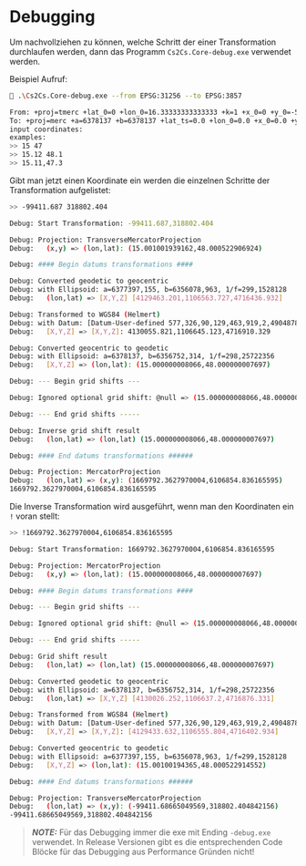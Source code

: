 # Debugging

Um nachvollziehen zu können, welche Schritt der einer Transformation durchlaufen werden, dann das
Programm ``Cs2Cs.Core-debug.exe`` verwendet werden.

Beispiel Aufruf:

```bash
 .\Cs2Cs.Core-debug.exe --from EPSG:31256 --to EPSG:3857

From: +proj=tmerc +lat_0=0 +lon_0=16.33333333333333 +k=1 +x_0=0 +y_0=-5000000 +ellps=bessel +towgs84=577.326,90.129,463.919,5.137,1.474,5.297,2.4232 +units=m +no_defs
To: +proj=merc +a=6378137 +b=6378137 +lat_ts=0.0 +lon_0=0.0 +x_0=0.0 +y_0=0 +k=1.0 +units=m +nadgrids=@null +wktext +no_defs
input coordinates:
examples:
>> 15 47
>> 15.12 48.1
>> 15.11,47.3
```

Gibt man jetzt einen Koordinate ein werden die einzelnen Schritte der Transformation aufgelistet:

```bash
>> -99411.687 318802.404

Debug: Start Transformation: -99411.687,318802.404

Debug: Projection: TransverseMercatorProjection
Debug:   (x,y) => (lon,lat): (15.001001939162,48.000522906924)

Debug: #### Begin datums transformations ####

Debug: Converted geodetic to geocentric
Debug: with Ellipsoid: a=6377397,155, b=6356078,963, 1/f=299,1528128
Debug:   (lon,lat) => [X,Y,Z] [4129463.201,1106563.727,4716436.932]

Debug: Transformed to WGS84 (Helmert)
Debug: with Datum: [Datum-User-defined 577,326,90,129,463,919,2,490487879859686E-05,7,14615365955456E-06,2,568058068837212E-05,1,0000024232]
Debug:   [X,Y,Z] => [X,Y,Z]: 4130055.821,1106645.123,4716910.329

Debug: Converted geocentric to geodetic
Debug: with Ellipsoid: a=6378137, b=6356752,314, 1/f=298,25722356
Debug:   [X,Y,Z] => (lon,lat): (15.000000008066,48.000000007697)

Debug: --- Begin grid shifts ---

Debug: Ignored optional grid shift: @null => (15.000000008066,48.000000007697)

Debug: --- End grid shifts -----

Debug: Inverse grid shift result
Debug:   (lon,lat) => (lon,lat) (15.000000008066,48.000000007697)

Debug: #### End datums transformations ######

Debug: Projection: MercatorProjection
Debug:   (lon,lat) => (x,y): (1669792.3627970004,6106854.836165595)
1669792.3627970004,6106854.836165595
```

Die Inverse Transformation wird ausgeführt, wenn man den Koordinaten ein ``!`` voran stellt:

```bash
>> !1669792.3627970004,6106854.836165595

Debug: Start Transformation: 1669792.3627970004,6106854.836165595

Debug: Projection: MercatorProjection
Debug:   (x,y) => (lon,lat): (15.000000008066,48.000000007697)

Debug: #### Begin datums transformations ####

Debug: --- Begin grid shifts ---

Debug: Ignored optional grid shift: @null => (15.000000008066,48.000000007697)

Debug: --- End grid shifts -----

Debug: Grid shift result
Debug:   (lon,lat) => (lon,lat) (15.000000008066,48.000000007697)

Debug: Converted geodetic to geocentric
Debug: with Ellipsoid: a=6378137, b=6356752,314, 1/f=298,25722356
Debug:   (lon,lat) => [X,Y,Z] [4130026.252,1106637.2,4716876.331]

Debug: Transformed from WGS84 (Helmert)
Debug: with Datum: [Datum-User-defined 577,326,90,129,463,919,2,490487879859686E-05,7,14615365955456E-06,2,568058068837212E-05,1,0000024232]
Debug:   [X,Y,Z] => [X,Y,Z]: [4129433.632,1106555.804,4716402.934]

Debug: Converted geocentric to geodetic
Debug: with Ellipsoid: a=6377397,155, b=6356078,963, 1/f=299,1528128
Debug:   [X,Y,Z] => (lon,lat): (15.00100194365,48.000522914552)

Debug: #### End datums transformations ######

Debug: Projection: TransverseMercatorProjection
Debug:   (lon,lat) => (x,y): (-99411.68665049569,318802.404842156)
-99411.68665049569,318802.404842156
```

> **_NOTE:_** Für das Debugging immer die exe mit Ending ``-debug.exe`` verwendet. In Release Versionen gibt es die entsprechenden Code Blöcke für das Debugging aus Performance Gründen nicht!
